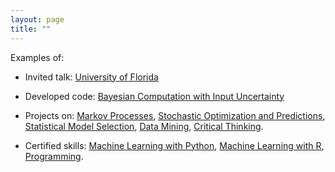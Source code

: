 ```yaml
---
layout: page
title: ""
---
```


Examples of:

* Invited talk: [University of Florida](https://mediasite.video.ufl.edu/Mediasite/Play/159fbc7719a4430d9eb9c28f330c5a151d) 

* Developed code: [Bayesian Computation with Input Uncertainty](https://drive.google.com/drive/folders/1tUhfaw8zdCW8TMP-pETLSaLZZ-h_73lh) 

* Projects on: [Markov Processes](https://www.research-collection.ethz.ch/handle/20.500.11850/116154), [Stochastic Optimization and Predictions](http://orbit.dtu.dk/files/121760283/Comparison_of_two_stochastic_techniques.pdf), [Statistical Model Selection](https://pubs.acs.org/doi/abs/10.1021/acs.est.7b04730), [Data Mining](https://www.sciencedirect.com/science/article/pii/S0043135413002753), [Critical Thinking](http://science.sciencemag.org/content/354/6308/46).

* Certified skills: [Machine Learning with Python](https://www.datacamp.com/statement-of-accomplishment/track/5be8e14a980ee59673d740c9feaaf70700c3653c), [Machine Learning with R](https://www.datacamp.com/statement-of-accomplishment/track/fcdb186a6fd575fcd3a2bccbb59949bbc51b859a), [Programming](https://www.datacamp.com/statement-of-accomplishment/track/b23ca4283d6db64a71dd0e63c785a74307d2a6f0).


